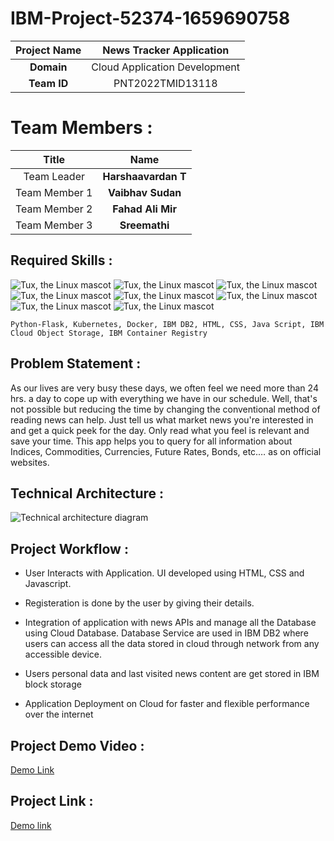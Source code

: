 
# IBM-Project-52374-1659690758

|      **Project Name**     |  News Tracker Application      |
|:-------------------------:|:------------------------------:|
|         **Domain**        |  Cloud Application Development |
|        **Team ID**        |  PNT2022TMID13118              |

# Team Members :
|   **Title**   |      **Name**         |
|:-------------:|:---------------------:|
| Team Leader   |  **Harshaavardan T**  |
| Team Member 1 |  **Vaibhav Sudan**    |
| Team Member 2 |  **Fahad Ali Mir**    |
| Team Member 3 |  **Sreemathi**        |

## Required Skills :
 ![Tux, the Linux mascot](https://img.icons8.com/color/48/40C057/html-5--v1.png)   ![Tux, the Linux mascot](https://img.icons8.com/fluency/48/000000/css3.png) ![Tux, the Linux mascot](https://img.icons8.com/fluency/48/000000/javascript.png) ![Tux, the Linux mascot]( https://img.icons8.com/color/48/000000/kubernetes.png) ![Tux, the Linux mascot](https://img.icons8.com/color/48/000000/docker.png)  ![Tux, the Linux mascot](https://img.icons8.com/fluency/48/000000/python.png)  ![Tux, the Linux mascot]( https://img.icons8.com/ios-filled/50/000000/flask.png) ![Tux, the Linux mascot](https://img.icons8.com/nolan/64/ibm.png)

    Python-Flask, Kubernetes, Docker, IBM DB2, HTML, CSS, Java Script, IBM Cloud Object Storage, IBM Container Registry

## Problem Statement :
As our lives are very busy these days, we often feel we need more than 24 hrs. a day to cope up with everything we have in our schedule. Well, that's not possible but reducing the time by changing the conventional method of reading news can help. Just tell us what market news you're interested in and get a quick peek for the day. Only read what you feel is relevant and save your time. This app helps you to query for all information about Indices, Commodities, Currencies, Future Rates, Bonds, etc.… as on official websites.

## Technical Architecture :
![Technical architecture diagram](https://lh4.googleusercontent.com/WxV5D1L-EMl3jnFqZS9L9w9oFOkzbID-ACQyYIyzvrAYaUxp-Ry_tbCPd9xG0YKPhV97C3yayncVX49Lnbv9tJE1O7SzpvhWtCADTaikdF-aKo2Ie7JOld9iysZB8R0tzDvUthOx)

## Project Workflow :

 - User Interacts with Application. UI developed using HTML, CSS and Javascript.

 - Registeration is done by the user by giving their details.

 - Integration of application with news APIs and manage all the Database using Cloud Database. Database Service are used in IBM DB2 where users can access all the data stored in cloud through network from any accessible device.

 - Users personal data and last visited news content are get stored in IBM block storage

 - Application Deployment on Cloud for faster and flexible performance over the internet


## Project Demo Video : 

[Demo Link](https://youtu.be/3pyEHddMQq0)

## Project Link :
[Demo link](http://159.122.187.241:30007/)

 
